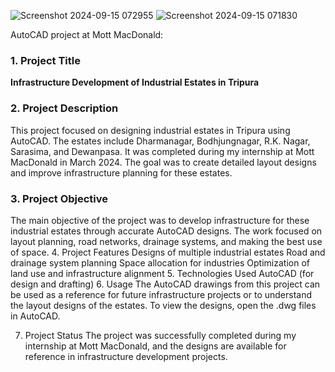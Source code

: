![Screenshot 2024-09-15 072955](https://github.com/user-attachments/assets/7cd3a265-67b6-451e-8945-33e0b1473f66)
![Screenshot 2024-09-15 071830](https://github.com/user-attachments/assets/b13eff36-fd2a-4ef9-bd6d-06c69cae9aff)

 AutoCAD project at Mott MacDonald:


### 1. **Project Title**  
**Infrastructure Development of Industrial Estates in Tripura**



### 2. **Project Description**  
This project focused on designing industrial estates in Tripura using AutoCAD. The estates include Dharmanagar, Bodhjungnagar, R.K. Nagar, Sarasima, and Dewanpasa. It was completed during my internship at Mott MacDonald in March 2024. The goal was to create detailed layout designs and improve infrastructure planning for these estates.



### 3. **Project Objective**  
The main objective of the project was to develop infrastructure for these industrial estates through accurate AutoCAD designs. The work focused on layout planning, road networks, drainage systems, and making the best use of space.
4. Project Features
Designs of multiple industrial estates
Road and drainage system planning
Space allocation for industries
Optimization of land use and infrastructure alignment
5. Technologies Used
AutoCAD (for design and drafting)
6. Usage
The AutoCAD drawings from this project can be used as a reference for future infrastructure projects or to understand the layout designs of the estates. To view the designs, open the .dwg files in AutoCAD.

7. Project Status
The project was successfully completed during my internship at Mott MacDonald, and the designs are available for reference in infrastructure development projects.





  

